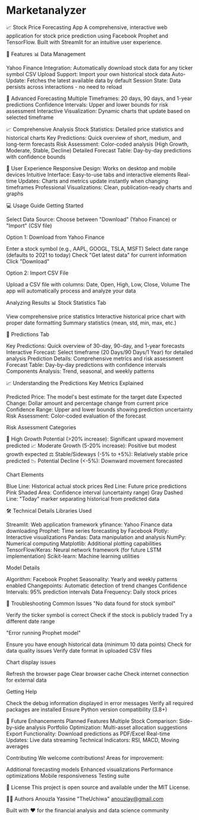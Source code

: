 # Marketanalyzer

📈 Stock Price Forecasting App
A comprehensive, interactive web application for stock price prediction using Facebook Prophet and TensorFlow. Built with Streamlit for an intuitive user experience.

🎯 Features
📊 Data Management

Yahoo Finance Integration: Automatically download stock data for any ticker symbol
CSV Upload Support: Import your own historical stock data
Auto-Update: Fetches the latest available data by default
Session State: Data persists across interactions - no need to reload

🔮 Advanced Forecasting
Multiple Timeframes: 20 days, 90 days, and 1-year predictions
Confidence Intervals: Upper and lower bounds for risk assessment
Interactive Visualization: Dynamic charts that update based on selected timeframe

📈 Comprehensive Analysis
Stock Statistics: Detailed price statistics and historical charts
Key Predictions: Quick overview of short, medium, and long-term forecasts
Risk Assessment: Color-coded analysis (High Growth, Moderate, Stable, Decline)
Detailed Forecast Table: Day-by-day predictions with confidence bounds

🎨 User Experience
Responsive Design: Works on desktop and mobile devices
Intuitive Interface: Easy-to-use tabs and interactive elements
Real-time Updates: Charts and metrics update instantly when changing timeframes
Professional Visualizations: Clean, publication-ready charts and graphs

💻 Usage Guide
Getting Started

Select Data Source: Choose between "Download" (Yahoo Finance) or "Import" (CSV file)

Option 1: Download from Yahoo Finance

Enter a stock symbol (e.g., AAPL, GOOGL, TSLA, MSFT)
Select date range (defaults to 2021 to today)
Check "Get latest data" for current information
Click "Download"

Option 2: Import CSV File

Upload a CSV file with columns: Date, Open, High, Low, Close, Volume
The app will automatically process and analyze your data

Analyzing Results
📊 Stock Statistics Tab

View comprehensive price statistics
Interactive historical price chart with proper date formatting
Summary statistics (mean, std, min, max, etc.)

🔮 Predictions Tab

Key Predictions: Quick overview of 30-day, 90-day, and 1-year forecasts
Interactive Forecast: Select timeframe (20 Days/90 Days/1 Year) for detailed analysis
Prediction Details: Comprehensive metrics and risk assessment
Forecast Table: Day-by-day predictions with confidence intervals
Components Analysis: Trend, seasonal, and weekly patterns

📈 Understanding the Predictions
Key Metrics Explained

Predicted Price: The model's best estimate for the target date
Expected Change: Dollar amount and percentage change from current price
Confidence Range: Upper and lower bounds showing prediction uncertainty
Risk Assessment: Color-coded evaluation of the forecast

Risk Assessment Categories

🚀 High Growth Potential (>20% increase): Significant upward movement predicted
📈 Moderate Growth (5-20% increase): Positive but modest growth expected
⚖️ Stable/Sideways (-5% to +5%): Relatively stable price predicted
📉 Potential Decline (<-5%): Downward movement forecasted

Chart Elements

Blue Line: Historical actual stock prices
Red Line: Future price predictions
Pink Shaded Area: Confidence interval (uncertainty range)
Gray Dashed Line: "Today" marker separating historical from predicted data

🛠️ Technical Details
Libraries Used

Streamlit: Web application framework
yfinance: Yahoo Finance data downloading
Prophet: Time series forecasting by Facebook
Plotly: Interactive visualizations
Pandas: Data manipulation and analysis
NumPy: Numerical computing
Matplotlib: Additional plotting capabilities
TensorFlow/Keras: Neural network framework (for future LSTM implementation)
Scikit-learn: Machine learning utilities

Model Details

Algorithm: Facebook Prophet
Seasonality: Yearly and weekly patterns enabled
Changepoints: Automatic detection of trend changes
Confidence Intervals: 95% prediction intervals
Data Frequency: Daily stock prices

🔧 Troubleshooting
Common Issues
"No data found for stock symbol"

Verify the ticker symbol is correct
Check if the stock is publicly traded
Try a different date range

"Error running Prophet model"

Ensure you have enough historical data (minimum 10 data points)
Check for data quality issues
Verify date format in uploaded CSV files

Chart display issues

Refresh the browser page
Clear browser cache
Check internet connection for external data

Getting Help

Check the debug information displayed in error messages
Verify all required packages are installed
Ensure Python version compatibility (3.8+)

🚀 Future Enhancements
Planned Features
Multiple Stock Comparison: Side-by-side analysis
Portfolio Optimization: Multi-asset allocation suggestions
Export Functionality: Download predictions as PDF/Excel
Real-time Updates: Live data streaming
Technical Indicators: RSI, MACD, Moving averages

Contributing
We welcome contributions! Areas for improvement:

Additional forecasting models
Enhanced visualizations
Performance optimizations
Mobile responsiveness
Testing suite

📄 License
This project is open source and available under the MIT License.

👨‍💻 Authors
Anouzla Yassine "TheUchiwa"  anouzlay@gmail.com

Built with ❤️ for the financial analysis and data science community
